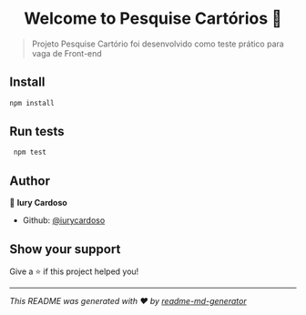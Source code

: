 <h1 align="center">Welcome to Pesquise Cartórios 👋</h1>
<p>
</p>

> Projeto Pesquise Cartório foi desenvolvido como teste prático para vaga de Front-end

## Install

```sh
npm install
```

## Run tests

```sh
 npm test
```

## Author

👤 **Iury Cardoso**

* Github: [@iurycardoso](https://github.com/iurycardoso)

## Show your support

Give a ⭐️ if this project helped you!

***
_This README was generated with ❤️ by [readme-md-generator](https://github.com/kefranabg/readme-md-generator)_